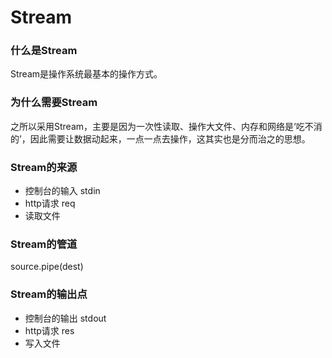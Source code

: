# Stream

### 什么是Stream

  Stream是操作系统最基本的操作方式。

### 为什么需要Stream

  之所以采用Stream，主要是因为一次性读取、操作大文件、内存和网络是‘吃不消的’，因此需要让数据动起来，一点一点去操作，这其实也是分而治之的思想。

### Stream的来源

- 控制台的输入 stdin
- http请求 req
- 读取文件

### Stream的管道

  source.pipe(dest)

### Stream的输出点

- 控制台的输出 stdout
- http请求 res
- 写入文件
